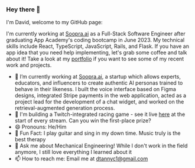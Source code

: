 ### Hey there 👋

I'm David, welcome to my GitHub page:

I'm currently working at [Soopra.ai](https://www.soopra.ai/) as a Full-Stack Software Engineer after graduating App Academy's coding bootcamp in June 2023. My technical skills include React, TypeScript, JavaScript, Rails, and Flask. If you have an app idea that you need help implementing, let's grab some coffee and talk about it! Take a look at my [portfolio](https://dtannyc1.github.io/dtannyc1/) if you want to see some of my recent work and projects.

- 🔭 I’m currently working at [Soopra.ai](https://www.soopra.ai/), a startup which allows experts, educators, and influencers to create authentic AI personas trained to behave in their likeness. I built the voice interface based on Figma designs, integrated Stripe payments in the web application, acted as a project lead for the development of a chat widget, and worked on the retrieval-augmented generation process.
- 🚗 I'm building a Twitch-integrated racing game - see it live [here](https://www.twitch.tv/andythefrenchy) at the start of every stream. Can you win the first-place prize?
- 😄 Pronouns: He/Him
- 🎸 Fun Fact: I play guitar and sing in my down time. Music truly is the best therapy
- 💬 Ask me about Mechanical Engineering! While I don't work in the field anymore, I still love everything I learned about it
- 📫 How to reach me: Email me at dtannyc1@gmail.com
